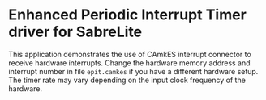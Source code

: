 <!--
     Copyright 2017, Data61, CSIRO (ABN 41 687 119 230)

     SPDX-License-Identifier: CC-BY-SA-4.0
-->

# Enhanced Periodic Interrupt Timer driver for SabreLite

This application demonstrates the use of CAmkES interrupt connector to receive hardware
interrupts. Change the hardware memory address and interrupt number in file `epit.camkes`
if you have a different hardware setup. The timer rate may vary depending on the input
clock frequency of the hardware.
